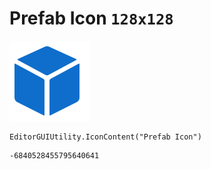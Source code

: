 # Prefab Icon `128x128`
<img src="/img/Prefab%20Icon.png" width=128 height=128>

``` CSharp
EditorGUIUtility.IconContent("Prefab Icon")
```
```
-6840528455795640641
```
